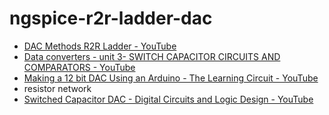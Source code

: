 ngspice-r2r-ladder-dac
======================
- [DAC Methods R2R Ladder - YouTube](https://www.youtube.com/watch?v=bXUfDLF4MVc)
- [Data converters - unit 3- SWITCH CAPACITOR CIRCUITS AND COMPARATORS - YouTube](https://www.youtube.com/watch?v=S97mHgHpiEY)
- [Making a 12 bit DAC Using an Arduino - The Learning Circuit - YouTube](https://www.youtube.com/watch?v=IDrWtgTb3D4&t=26s)
- resistor network
- [Switched Capacitor DAC - Digital Circuits and Logic Design - YouTube](https://www.youtube.com/watch?v=wtcWOpjZvlI)
